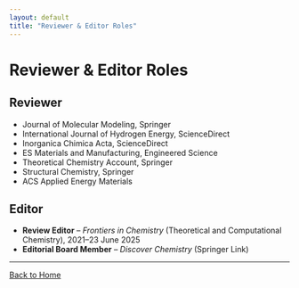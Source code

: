 ```yaml
---
layout: default
title: "Reviewer & Editor Roles"
---
```


# Reviewer & Editor Roles

## Reviewer
- Journal of Molecular Modeling, Springer  
- International Journal of Hydrogen Energy, ScienceDirect  
- Inorganica Chimica Acta, ScienceDirect  
- ES Materials and Manufacturing, Engineered Science  
- Theoretical Chemistry Account, Springer  
- Structural Chemistry, Springer  
- ACS Applied Energy Materials  

## Editor
- **Review Editor** – *Frontiers in Chemistry* (Theoretical and Computational Chemistry), 2021–23 June 2025  
- **Editorial Board Member** – *Discover Chemistry* (Springer Link)  

---

[Back to Home](index.md)
